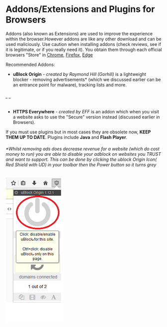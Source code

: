 # **Addons/Extensions and Plugins for Browsers**

Addons \(also known as Extensions\) are used to improve the experience within the browser.However addons are like any other download and can be used maliciously. Use caution when installing addons \(check reviews, see if it is legitimate, or if you really need it\). You obtain them through each official browsers "Store" in [Chrome](/addons-extensions-and-plugins/test.md), [Firefox](/addons-extensions-and-plugins/firefox.md), [Edge](/addons-extensions-and-plugins/edge.md)

Recommended Addons:

* **uBlock Origin** - _created by Raymond Hill \(Gorhill\)_ is a lightweight blocker - removing advertisements\* \(which we discussed earlier can be an entrance point for malware\), tracking lists and more.

###### _ _

* **HTTPS Everywhere** - _created by EFF_ is an addon which when you visit a website asks to use the "Secure" version instead \(discussed earlier in Browsers\).

If you must use plugins but in most cases they are obsolete now, **KEEP THEM UP TO DATE**. Plugins include **Java** and **Flash Player**.

###### _\*Whilst removing ads does decrease revenue for a website \(which do cost money to run\) you are able to disable your adblock on websites you TRUST and want to support. This can be done by clicking the ublock Origin Icon\( Red Shield with UD\) in your toolbar then the Power button so it turns grey_

![](/assets/ublock.png)

